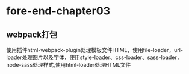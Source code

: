 # fore-end-chapter03
## webpack打包

使用插件html-webpack-plugin处理模板文件HTML，使用file-loader，url-loader处理图片以及字体，使用style-loader、css-loader、sass-loader，node-sass处理样式,使用html-loader处理HTML文件
